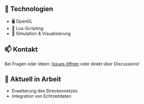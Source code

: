## 🔧 Technologien
- 🖥️ OpenGL
- 🧠 Lua-Scripting
- 🚉 Simulation & Visualisierung

## 📫 Kontakt
Bei Fragen oder Ideen: [Issues öffnen](https://github.com/KahnSoft/FlexxRail/issues) oder direkt über Discussions!

## 🌱 Aktuell in Arbeit
- Erweiterung des Streckennetzes
- Integration von Echtzeitdaten
